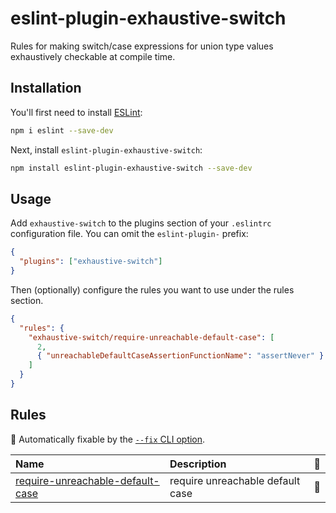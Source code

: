 # eslint-plugin-exhaustive-switch

Rules for making switch/case expressions for union type values exhaustively checkable at compile time.

## Installation

You'll first need to install [ESLint](https://eslint.org/):

```sh
npm i eslint --save-dev
```

Next, install `eslint-plugin-exhaustive-switch`:

```sh
npm install eslint-plugin-exhaustive-switch --save-dev
```

## Usage

Add `exhaustive-switch` to the plugins section of your `.eslintrc` configuration file. You can omit the `eslint-plugin-` prefix:

```json
{
  "plugins": ["exhaustive-switch"]
}
```

Then (optionally) configure the rules you want to use under the rules section.

```json
{
  "rules": {
    "exhaustive-switch/require-unreachable-default-case": [
      2,
      { "unreachableDefaultCaseAssertionFunctionName": "assertNever" }
    ]
  }
}
```

## Rules

<!-- begin auto-generated rules list -->

🔧 Automatically fixable by the [`--fix` CLI option](https://eslint.org/docs/user-guide/command-line-interface#--fix).

| Name                                                                               | Description                      | 🔧 |
| :--------------------------------------------------------------------------------- | :------------------------------- | :- |
| [require-unreachable-default-case](docs/rules/require-unreachable-default-case.md) | require unreachable default case | 🔧 |

<!-- end auto-generated rules list -->
